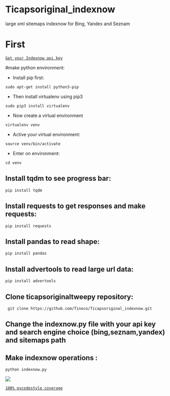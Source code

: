 # Ticapsoriginal_indexnow
large xml sitemaps indexnow for Bing, Yandex and Seznam 

# First
[`Get your Indexnow api key`]( https://www.bing.com/indexnow )

#make python environment:
* Install pip first:
<pre><code>sudo apt-get install python3-pip
</code></pre>
* Then install virtualenv using pip3
<pre><code>sudo pip3 install virtualenv 
</code></pre>
* Now create a virtual environment
<pre><code>virtualenv venv
</code></pre>
* Active your virtual environment:
<pre><code>source venv/bin/activate
</code></pre>
* Enter on environment:
<pre><code>cd venv
</code></pre>

## Install tqdm to see progress bar: 
<pre><code>pip install tqdm
</code></pre>

## Install requests to get responses and make requests: 
<pre><code>pip install requests
</code></pre>

## Install pandas to read shape: 
<pre><code>pip install pandas
</code></pre>

## Install advertools to read large url data: 
<pre><code>pip install advertools
</code></pre>

## Clone ticapsoriginaltweepy repository:
<pre><code> git clone https://github.com/Tinoco/Ticapsoriginal_indexnow.git
</code></pre>

## Change the indexnow.py file with your api key and search engine choice (bing,seznam,yandex) and sitemaps path

## Make indexnow operations :
<pre><code>python indexnow.py
</code></pre>

![](https://ticapsoriginal.com/static/indexnow.png)

[`100% pycodestyle coverage`](https://pypi.org/project/pycodestyle/)
